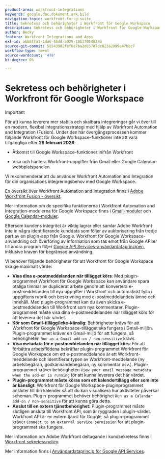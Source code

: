 ```yaml
---
product-area: workfront-integrations
keywords: google,doc,dokument,ark,bild
navigation-topic: workfront-for-g-suite
title: Sekretess och behörigheter i Workfront för Google Workspace
description: Sekretess och behörigheter i Workfront för Google Workspace
author: Becky
feature: Workfront Integrations and Apps
exl-id: abb8ffa1-1da6-46dd-a929-18b17014839a
source-git-commit: 58543982fef6e7ba2d05787dc023a2099e47bbc7
workflow-type: tm+mt
source-wordcount: '478'
ht-degree: 0%

---
```


# Sekretess och behörigheter i Workfront för Google Workspace

>[!IMPORTANT]
>
>För att kunna leverera mer stabila och skalbara integreringar går vi över till en modern, flexibel integrationsstrategi med hjälp av Workfront Automation and Integration (Fusion). Under den här övergångsprocessen kommer följande Workfront för Google Workspace-funktioner inte att vara tillgängliga efter **28 februari 2026**:
>
>* Åtkomst till Google Workspace-funktioner inifrån Workfront
>
>* Visa och hantera Workfront-uppgifter från Gmail eller Google Calendar-webbplatspanelen
>
>Vi rekommenderar att du använder Workfront Automation and Integration för din organisations integreringsbehov med Google Workspace.
>
>En översikt över Workfront Automation and Integration finns i [Adobe Workfront Fusion - översikt](https://experienceleague.adobe.com/sv/docs/workfront-fusion/using/get-started-with-fusion/understand-workfront-fusion/workfront-fusion-overview).
>
>Mer information om de specifika funktionerna i Workfront Automation and Integration-modulerna för Google Workspace finns i [Gmail-moduler](https://experienceleague.adobe.com/sv/docs/workfront-fusion/using/references/apps-and-their-modules/third-party-app-connectors/gmail-modules) och [Google Calendar-moduler](https://experienceleague.adobe.com/sv/docs/workfront-fusion/using/references/apps-and-their-modules/third-party-app-connectors/google-calendar-modules).

Eftersom kundens integritet är viktig lagrar eller samlar Adobe Workfront inte in några identifierande kunddata som följer av auktorisering från tredje part av en plugin-app från Google. Workfront för Google Workspace-användning och överföring av information som tas emot från Google API:er till andra program följer [Google API Services-användardataprincipen](https://developers.google.com/terms/api-services-user-data-policy), inklusive kraven för begränsad användning.

Vi behöver följande behörigheter för att Workfront för Google Workspace ska ge maximalt värde:

* **Visa dina e-postmeddelanden när tillägget körs**: Med plugin-programmet Workfront för Google Workspace kan användare spara otaliga timmar av duplicerat arbete genom att konvertera e-postmeddelanden till nya uppgifter i Workfront och automatiskt fylla i uppgiftens rubrik och beskrivning med e-postmeddelandets ämne och innehåll. Med plugin-programmet kan du även skicka e-postmeddelanden till Workfront som nya kommentarer. Plugin-programmet måste visa dina e-postmeddelanden när tillägget körs för att leverera det här värdet.
* **Kör som Gmail-tillägg/icke-känslig**: Behörigheter krävs för att Workfront för Google Workspace-tillägget ska fungera i Gmail-miljön. Plugin-programmet kräver en Gmail-miljö för att fungera, så behörigheten `Run as a Gmail add-on / non-sensitive` krävs.
* **Visa metadata för e-postmeddelanden när tillägget körs**: För att förbättra arbetsflödena bekräftar plugin-programmet Workfront för Google Workspace om ett e-postmeddelande är ett Workfront-meddelande och identifierar typen av Workfront-meddelande (ny arbetsbegäran, godkännandebegäran, ny kommentar osv.). Plugin-programmet kräver behörigheten `View your email message metadata when the add-on is running` för att kunna leverera det här värdet.
* **Plugin-programmet måste köras som ett kalendertillägg eller som inte är känsligt**: Workfront för Google Workspace-pluginprogrammet ansluter till din kalender så att du kan visualisera hur aktiviteter påverkar scheman. Plugin-programmet behöver behörighet `Run as a Calendar add-on / non-sensitive` för att kunna göra detta.
* **Anslut till en extern tjänstbehörighet:** Plugin-programmet måste slutligen ansluta till Workfront API, som är ryggraden i plugin-värdet. Workfront API är en extern tjänst för Google, så plugin-programmet kräver `Connect to an external service permission` för att plugin-programmet ska fungera.

Mer information om Adobe Workfront deltagande i kundsekretess finns i [Workfront sekretesspolicy](https://www.adobe.com/content/dam/cc/en/legal/terms/enterprise/pdfs/Privacy-Notice-and-Privacy-Shield-Statement-Adobe-Workfront.pdf).

Mer information finns i [Användardataprincip för Google API Services](https://developers.google.com/terms/api-services-user-data-policy).
